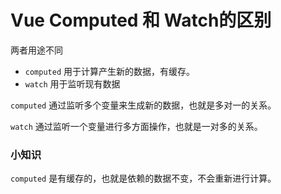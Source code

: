 # Vue Computed 和 Watch的区别
两者用途不同

- `computed` 用于计算产生新的数据，有缓存。
- `watch` 用于监听现有数据

`computed` 通过监听多个变量来生成新的数据，也就是多对一的关系。

`watch` 通过监听一个变量进行多方面操作，也就是一对多的关系。

### 小知识
`computed` 是有缓存的，也就是依赖的数据不变，不会重新进行计算。
